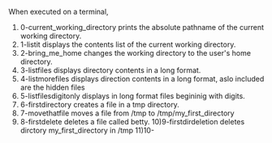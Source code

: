 When executed on a terminal,
1) 0-current_working_directory prints the absolute pathname of the current working directory.
2) 1-listit displays the contents list of the current working directory.
3) 2-bring_me_home changes the working directory to the user's home directory.
4) 3-listfiles displays directory contents in a long format.
5) 4-listmorefiles displays direction contents in a long format, aslo included are the hidden files
6) 5-listfilesdigitonly displays in long format files begininig with digits.
7) 6-firstdirectory creates a file in a tmp directory.
8) 7-movethatfile moves a file from /tmp to /tmp/my_first_directory
9) 8-firstdelete deletes a file called betty.
10)9-firstdirdeletion deletes dirctory my_first_directory in /tmp
11)10-
